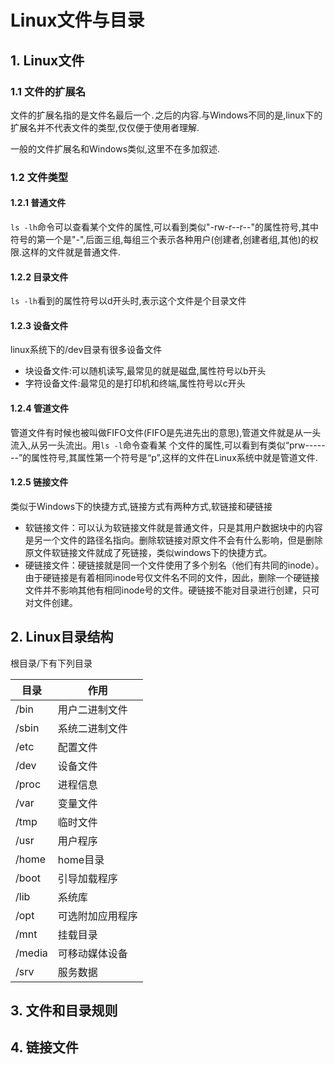 # Linux文件与目录



## 1. Linux文件

### 1.1 文件的扩展名

文件的扩展名指的是文件名最后一个`.`之后的内容.与Windows不同的是,linux下的扩展名并不代表文件的类型,仅仅便于使用者理解.

一般的文件扩展名和Windows类似,这里不在多加叙述.

### 1.2 文件类型

#### 1.2.1 普通文件

`ls -lh`命令可以查看某个文件的属性,可以看到类似"-rw-r--r--"的属性符号,其中符号的第一个是"-",后面三组,每组三个表示各种用户(创建者,创建者组,其他)的权限.这样的文件就是普通文件.

#### 1.2.2 目录文件

`ls -lh`看到的属性符号以d开头时,表示这个文件是个目录文件

#### 1.2.3 设备文件

linux系统下的/dev目录有很多设备文件

- 块设备文件:可以随机读写,最常见的就是磁盘,属性符号以b开头
- 字符设备文件:最常见的是打印机和终端,属性符号以c开头

#### 1.2.4 管道文件

管道文件有时候也被叫做FIFO文件(FIFO是先进先出的意思),管道文件就是从一头流入,从另一头流出。用`ls -l`命令查看某
个文件的属性,可以看到有类似“prw-------”的属性符号,其属性第一个符号是“p”,这样的文件在Linux系统中就是管道文件.

#### 1.2.5 链接文件

类似于Windows下的快捷方式,链接方式有两种方式,软链接和硬链接

- 软链接文件：可以认为软链接文件就是普通文件，只是其用户数据块中的内容是另一个文件的路径名指向。删除软链接对原文件不会有什么影响，但是删除原文件软链接文件就成了死链接，类似windows下的快捷方式。
- 硬链接文件：硬链接就是同一个文件使用了多个别名（他们有共同的inode）。由于硬链接是有着相同inode号仅文件名不同的文件，因此，删除一个硬链接文件并不影响其他有相同inode号的文件。硬链接不能对目录进行创建，只可对文件创建。

## 2. Linux目录结构

根目录/下有下列目录

| 目录     | 作用       |
| ------ | -------- |
| /bin   | 用户二进制文件  |
| /sbin  | 系统二进制文件  |
| /etc   | 配置文件     |
| /dev   | 设备文件     |
| /proc  | 进程信息     |
| /var   | 变量文件     |
| /tmp   | 临时文件     |
| /usr   | 用户程序     |
| /home  | home目录   |
| /boot  | 引导加载程序   |
| /lib   | 系统库      |
| /opt   | 可选附加应用程序 |
| /mnt   | 挂载目录     |
| /media | 可移动媒体设备  |
| /srv   | 服务数据     |

## 3. 文件和目录规则

## 4. 链接文件

